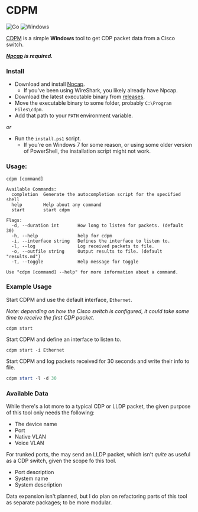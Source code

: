 # CDPM
![Go](https://img.shields.io/badge/Go-00ADD8?style=for-the-badge&logo=go&logoColor=white
) ![Windows](https://img.shields.io/badge/Windows-0078D6?style=for-the-badge&logo=windows&logoColor=white)

<abbr title='Cisco Discovery Packet Monitor'>CDPM</abbr> is a simple **Windows** tool to get CDP packet data from a Cisco switch. 

***[Npcap](https://npcap.com/#download) is required.***

### Install
- Download and install [Npcap](https://npcap.com/#download).
  - If you've been using WireShark, you likely already have Npcap.
- Download the latest executable binary from [releases](https://github.com/aboxofsox/cdpm/releases).
- Move the executable binary to some folder, probably `C:\Program Files\cdpm`.
- Add that path to your `PATH` environment variable.

*or*

- Run the `install.ps1` script.
  - If you're on Windows 7 for some reason, or using some older version of PowerShell, the installation script might not work.


### Usage:
```
cdpm [command]

Available Commands:
  completion  Generate the autocompletion script for the specified shell
  help        Help about any command
  start       start cdpm

Flags:
  -d, --duration int       How long to listen for packets. (default 30)
  -h, --help               help for cdpm
  -i, --interface string   Defines the interface to listen to.
  -l, --log                Log received packets to file.
  -o, --outfile string     Output results to file. (default "results.md")
  -t, --toggle             Help message for toggle

Use "cdpm [command] --help" for more information about a command.
```


### Example Usage
Start CDPM and use the default interface, `Ethernet`.

*Note: depending on how the Cisco switch is configured, it could take some time to receive the first CDP packet.*
```
cdpm start
```
Start CDPM and define an interface to listen to.
```
cdpm start -i Ethernet
```
Start CDPM and log packets received for 30 seconds and write their info to file.
```ps1
cdpm start -l -d 30
```

### Available Data
While there's a lot more to a typical CDP or LLDP packet, the given purpose of this tool only needs the following:

- The device name
- Port
- Native VLAN
- Voice VLAN

For trunked ports, the may send an LLDP packet, which isn't *quite* as useful as a CDP switch, given the scope fo this tool.

- Port description
- System name
- System description

Data expansion isn't planned, but I do plan on refactoring parts of this tool as separate packages; to be more modular. 


